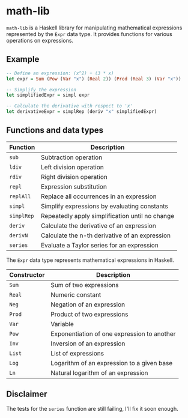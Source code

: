 # math-lib

`math-lib` is a Haskell library for manipulating mathematical expressions represented 
by the `Expr` data type. It provides functions for various operations on expressions.

## Example

```haskell
-- Define an expression: (x^2) + (3 * x)
let expr = Sum (Pow (Var "x") (Real 2)) (Prod (Real 3) (Var "x"))

-- Simplify the expression
let simplifiedExpr = simpl expr

-- Calculate the derivative with respect to 'x'
let derivativeExpr = simplRep (deriv "x" simplifiedExpr)
```

## Functions and data types

| Function   | Description |
|------------|-------------|
| `sub`      | Subtraction operation |
| `ldiv`     | Left division operation |
| `rdiv`     | Right division operation |
| `repl`     | Expression substitution |
| `replAll`  | Replace all occurrences in an expression |
| `simpl`    | Simplify expressions by evaluating constants |
| `simplRep` | Repeatedly apply simplification until no change |
| `deriv`    | Calculate the derivative of an expression |
| `derivN`   | Calculate the n-th derivative of an expression |
| `series`   | Evaluate a Taylor series for an expression |

The `Expr` data type represents mathematical expressions in Haskell.

| Constructor | Description |
|-------------|-------------|
| `Sum`       | Sum of two expressions |
| `Real`      | Numeric constant |
| `Neg`       | Negation of an expression |
| `Prod`      | Product of two expressions |
| `Var`       | Variable |
| `Pow`       | Exponentiation of one expression to another |
| `Inv`       | Inversion of an expression |
| `List`      | List of expressions |
| `Log`       | Logarithm of an expression to a given base |
| `Ln`        | Natural logarithm of an expression |

## Disclaimer

The tests for the `series` function are still failing, I'll fix it soon enough.